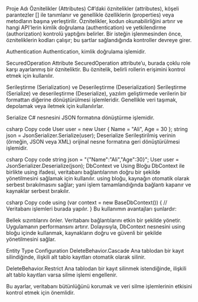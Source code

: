 Proje Adı
Öznitelikler (Attributes)
C#’daki öznitelikler (attributes), köşeli parantezler [] ile tanımlanır ve genellikle özelliklerin (properties) veya metodların başına yerleştirilir. Öznitelikler, kodun okunabilirliğini artırır ve hangi API'lerin kimlik doğrulama (authentication) ve yetkilendirme (authorization) kontrolü yaptığını belirler. Bir isteğin işlenmesinden önce, özniteliklerin kodları çalışır; bu şartlar sağlandığında kontroller devreye girer.

Authentication
Authentication, kimlik doğrulama işlemidir.

SecuredOperation Attribute
SecuredOperation attribute’u, burada çoklu role karşı ayarlanmış bir özniteliktir. Bu öznitelik, belirli rollerin erişimini kontrol etmek için kullanılır.

Serileştirme (Serialization) ve Deserileştirme (Deserialization)
Serileştirme (Serialize) ve deserileştirme (Deserialize), yazılım geliştirmede verilerin bir formattan diğerine dönüştürülmesi işlemleridir. Genellikle veri taşımak, depolamak veya iletmek için kullanılırlar.

Serialize
C# nesnesini JSON formatına dönüştürme işlemidir.

csharp
Copy code
User user = new User { Name = "Ali", Age = 30 };
string json = JsonSerializer.Serialize(user);
Deserialize
Serileştirilmiş verinin (örneğin, JSON veya XML) orijinal nesne formatına geri dönüştürülmesi işlemidir.

csharp
Copy code
string json = "{\"Name\":\"Ali\",\"Age\":30}";
User user = JsonSerializer.Deserialize<User>(json);
DbContext ve Using Bloğu
DbContext ile birlikte using ifadesi, veritabanı bağlantılarının doğru bir şekilde yönetilmesini sağlamak için kullanılır. using bloğu, kaynağın otomatik olarak serbest bırakılmasını sağlar; yani işlem tamamlandığında bağlantı kapanır ve kaynaklar serbest bırakılır.

csharp
Copy code
using (var context = new BaseDbContext())
{
    // Veritabanı işlemleri burada yapılır.
}
Bu kullanımın avantajları şunlardır:

Bellek sızıntılarını önler.
Veritabanı bağlantılarını etkin bir şekilde yönetir.
Uygulamanın performansını artırır.
Dolayısıyla, DbContext nesnesini using bloğu içinde kullanmak, kaynakların doğru ve güvenli bir şekilde yönetilmesini sağlar.

Entity Type Configuration
DeleteBehavior.Cascade
Ana tablodan bir kayıt silindiğinde, ilişkili alt tablo kayıtları otomatik olarak silinir.

DeleteBehavior.Restrict
Ana tablodan bir kayıt silinmek istendiğinde, ilişkili alt tablo kayıtları varsa silme işlemi engellenir.

Bu ayarlar, veritabanı bütünlüğünü korumak ve veri silme işlemlerinin etkisini kontrol etmek için önemlidir.

